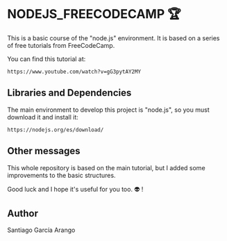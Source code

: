 # NODEJS_FREECODECAMP  :trophy:
This is a basic course of the "node.js" environment. It is based on a series of free tutorials from FreeCodeCamp.

You can find this tutorial at:

```
https://www.youtube.com/watch?v=gG3pytAY2MY

```
## Libraries and Dependencies

The main environment to develop this project is "node.js", so you must download it and install it:
```
https://nodejs.org/es/download/
```

## Other messages
This whole repository is based on the main tutorial, but I added some improvements to the basic structures.

Good luck and I hope it's useful for you too. :alien: !

## Author
Santiago García Arango

